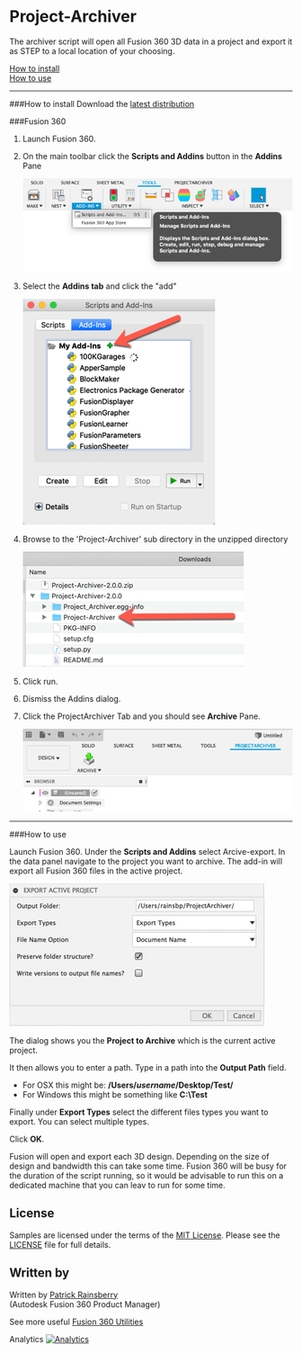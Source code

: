 # Project-Archiver
The archiver script will open all Fusion 360 3D data in a project and export it as STEP to a local location of your choosing. 

[How to install](#How-to-install)  
[How to use](#How-to-use)

----

###How to install<a name="How-to-install"></a>
Download the [latest distribution]()

###Fusion 360  

1. Launch Fusion 360.
2. On the main toolbar click the **Scripts and Addins** button in the **Addins** Pane

	![](Project-Archiver/resources/scripts-addins_button.png)

3. Select the **Addins tab** and click the "add"  

    ![](Project-Archiver/resources/scripts-addins.png)
    
4. Browse to the 'Project-Archiver' sub directory in the unzipped directory
    
     ![](Project-Archiver/resources/unzipped.png)
     
5. Click run.  
6. Dismiss the Addins dialog.  
7.  Click the ProjectArchiver Tab and you should see **Archive** Pane.

	![](Project-Archiver/resources/button.png)

----

###How to use<a name="How-to-use"></a>

Launch Fusion 360.
Under the **Scripts and Addins** select Arcive-export.
In the data panel navigate to the project you want to archive.
The add-in will export all Fusion 360 files in the active project.

![](Project-Archiver/resources/dialog.png)

The dialog shows you the **Project to Archive** which is the current active project.

It then allows you to enter a path. Type in a path into the **Output Path** field.
* For OSX this might be: **/Users/*username*/Desktop/Test/**
* For Windows this might be something like **C:\Test**

Finally under **Export Types** select the different files types you want to export.  You can select multiple types.

Click **OK**.

Fusion will open and export each 3D design. Depending on the size of design and bandwidth this can take some time. 
Fusion 360 will be busy for the duration of the script running, so it would be advisable to run this on a dedicated machine that you can leav to run for some time. 

## License
Samples are licensed under the terms of the [MIT License](http://opensource.org/licenses/MIT). Please see the [LICENSE](LICENSE) file for full details.

## Written by

Written by [Patrick Rainsberry](https://twitter.com/prrainsberry) <br /> (Autodesk Fusion 360 Product Manager)

See more useful [Fusion 360 Utilities](https://tapnair.github.io/index.html)


Analytics
[![Analytics](https://ga-beacon.appspot.com/UA-41076924-3/project-archiver)](https://github.com/igrigorik/ga-beacon)



